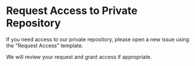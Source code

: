 # Request Access to Private Repository

If you need access to our private repository, please open a new issue using the "Request Access" template.

We will review your request and grant access if appropriate.
